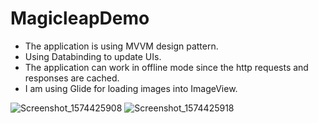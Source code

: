 # MagicleapDemo

- The application is using MVVM design pattern.
- Using Databinding to update UIs.
- The application can work in offline mode since the http requests and responses are cached.
- I am using Glide for loading images into ImageView.

![Screenshot_1574425908](https://user-images.githubusercontent.com/723581/70018688-f0d2bb80-1554-11ea-890e-9ce9178bcd2f.png)
![Screenshot_1574425918](https://user-images.githubusercontent.com/723581/70018695-f6300600-1554-11ea-997c-37a8fd4bcf45.png)
